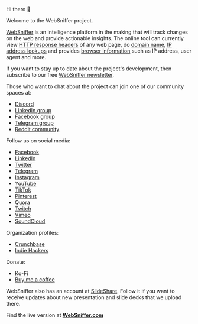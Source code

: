 Hi there 👋

Welcome to the WebSniffer project.

[WebSniffer](https://websniffer.com/) is an intelligence platform in the making that will track changes on the web and provide actionable insights. The online tool can currently view [HTTP response headers](https://websniffer.com/) of any web page, do [domain name](https://websniffer.com/domain), [IP address lookups](https://websniffer.com/ip) and provides [browser information](https://websniffer.com/my) such as IP address, user agent and more.

If you want to stay up to date about the project's development, then subscribe to our free [WebSniffer newsletter](https://websniffer.substack.com/?showWelcome=true).

Those who want to chat about the project can join one of our community spaces at:
- [Discord](https://websniffer.com/discord)
- [LinkedIn group](https://www.linkedin.com/groups/12674327/)
- [Facebook group](https://www.facebook.com/groups/2238585586464598/)
- [Telegram group](https://websniffer.com/telegram)
- [Reddit community](https://www.reddit.com/r/WebSniffer/)

Follow us on social media:
- [Facebook](https://www.facebook.com/WebSnifferHQ/)
- [LinkedIn](https://www.linkedin.com/company/websniffer/)
- [Twitter](https://twitter.com/WebSnifferHQ)
- [Telegram](https://t.me/websniffer)
- [Instagram](https://www.instagram.com/websniffer/)
- [YouTube](https://www.youtube.com/channel/UCHtLNbdagCIfir1ulloAEhQ?sub_confirmation=1)
- [TikTok](https://www.tiktok.com/@websnifferhq)
- [Pinterest](https://www.pinterest.com/WebSnifferHQ/)
- [Quora](https://websniffer.quora.com/)
- [Twitch](https://www.twitch.tv/websnifferhq)
- [Vimeo](https://vimeo.com/websniffer)
- [SoundCloud](https://soundcloud.com/websniffer)

Organization profiles:
- [Crunchbase](https://www.crunchbase.com/organization/websniffer)
- [Indie Hackers](https://www.indiehackers.com/product/websniffer)

Donate:
- [Ko-Fi](https://ko-fi.com/websniffer)
- [Buy me a coffee](https://www.buymeacoffee.com/websniffer)

WebSniffer also has an account at [SlideShare](https://www.slideshare.net/WebSniffer). Follow it if you want to receive updates about new presentation and slide decks that we upload there.

Find the live version at **[WebSniffer.com](https://websniffer.com/)**
